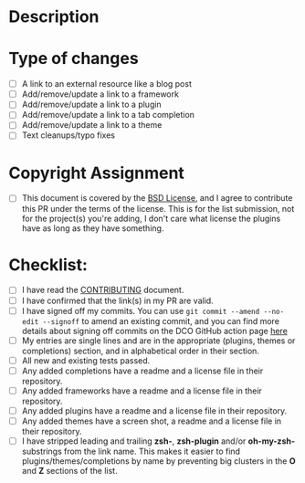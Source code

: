 <!--- Provide a general summary of your changes in the Title above -->
<!--- If you're unsure about anything in this checklist, don't hesitate to create a PR and ask. I'm happy to help! -->

# Description

<!--- Describe your changes in detail, ideally [linking](example.com) to the project/resouce in this description. -->

# Type of changes

<!--- What types of changes does your submission introduce? Put an `x` in all the boxes that apply: -->

- [ ] A link to an external resource like a blog post
- [ ] Add/remove/update a link to a framework
- [ ] Add/remove/update a link to a plugin
- [ ] Add/remove/update a link to a tab completion
- [ ] Add/remove/update a link to a theme
- [ ] Text cleanups/typo fixes

# Copyright Assignment

- [ ] This document is covered by the [BSD License](https://github.com/unixorn/awesome-zsh-plugins/blob/master/LICENSE), and I agree to contribute this PR under the terms of the license. This is for the list submission, not for the project(s) you're adding, I don't care what license the plugins have as long as they have something.

# Checklist:

<!---
Go over all the following points, and put an `x` in all the boxes that apply.

You only need to check the box for completions/plugins/themes if you added something in those categories
-->

- [ ] I have read the [CONTRIBUTING](https://github.com/unixorn/awesome-zsh-plugins/blob/main/Contributing.md) document.
- [ ] I have confirmed that the link(s) in my PR are valid.
- [ ] I have signed off my commits. You can use `git commit --amend --no-edit --signoff` to amend an existing commit, and you can find more details about signing off commits on the DCO GitHub action page [here](https://probot.github.io/apps/dco/)
- [ ] My entries are single lines and are in the appropriate (plugins, themes or completions) section, and in alphabetical order in their section.
- [ ] All new and existing tests passed.
- [ ] Any added completions have a readme and a license file in their repository.
- [ ] Any added frameworks have a readme and a license file in their repository.
- [ ] Any added plugins have a readme and a license file in their repository.
- [ ] Any added themes have a screen shot, a readme and a license file in their repository.
- [ ] I have stripped leading and trailing **zsh-**, **zsh-plugin** and/or **oh-my-zsh-** substrings from the link name. This makes it easier to find plugins/themes/completions by name by preventing big clusters in the **O** and **Z** sections of the list.
